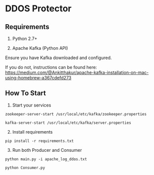# DDOS Protector

## Requirements

1. Python 2.7+

2. Apache Kafka (Python API)

Ensure you have Kafka downloaded and configured.  

If you do not, instructions can be found here: <https://medium.com/@Ankitthakur/apache-kafka-installation-on-mac-using-homebrew-a367cdefd273>

## How To Start

1. Start your services

``` zookeeper-server-start /usr/local/etc/kafka/zookeeper.properties ```

``` kafka-server-start /usr/local/etc/kafka/server.properties ```

2. Install requirements

``` pip install -r requirements.txt ```

3. Run both Producer and Consumer

``` python main.py -i apache_log_ddos.txt ```

``` python Consumer.py ```


